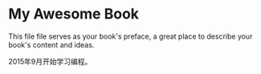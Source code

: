My Awesome Book
=======

This file file serves as your book's preface, a great place to describe your book's content and ideas.

2015年9月开始学习编程。